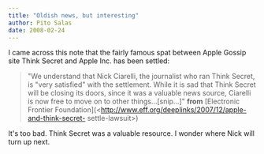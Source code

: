 ```yaml
---
title: "Oldish news, but interesting"
author: Pito Salas
date: 2008-02-24
---
```




I came across this note that the fairly famous spat between Apple Gossip site
Think Secret and Apple Inc. has been settled:

> "We understand that Nick Ciarelli, the journalist who ran Think Secret, is
> "very satisfied" with the settlement. While it is sad that Think Secret will
> be closing its doors, since it was a valuable news source, Ciarelli is now
> free to move on to other things…[snip…]" **from** [Electronic Frontier
> Foundation](<http://www.eff.org/deeplinks/2007/12/apple-and-think-secret-
> settle-lawsuit>)

It's too bad. Think Secret was a valuable resource. I wonder where Nick will
turn up next.


